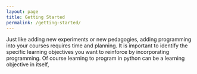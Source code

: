 ```yaml
---
layout: page
title: Getting Started
permalink: /getting-started/
---
```


Just like adding new experiments or new pedagogies, adding programming into your courses requires time and planning.  It is important to identify the specific learning objectives you want to reinforce by incorporating programming. Of course
learning to program in python can be a learning objective in itself, 
